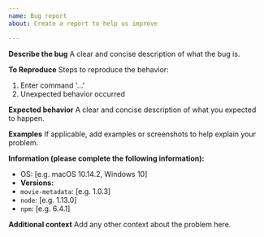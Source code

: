 ```yaml
---
name: Bug report
about: Create a report to help us improve

---
```


**Describe the bug**
A clear and concise description of what the bug is.

**To Reproduce**
Steps to reproduce the behavior:
1. Enter command '...'
2. Unexpected behavior occurred

**Expected behavior**
A clear and concise description of what you expected to happen.

**Examples**
If applicable, add examples or screenshots to help explain your problem.

**Information (please complete the following information):**
 - OS: [e.g. macOS 10.14.2, Windows 10]
 - **Versions:**
  - `movie-metadata`: [e.g. 1.0.3]
  - `node`: [e.g. 1.13.0]
  - `npm`: [e.g. 6.4.1]

**Additional context**
Add any other context about the problem here.
